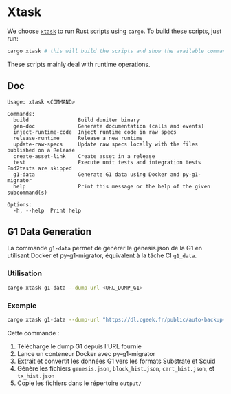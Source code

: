 # Xtask

We choose [`xtask`](https://github.com/matklad/cargo-xtask/) to run Rust scripts using `cargo`. To build these scripts, just run:

```bash
cargo xtask # this will build the scripts and show the available commands
```

These scripts mainly deal with runtime operations.

## Doc

```
Usage: xtask <COMMAND>

Commands:
  build                Build duniter binary
  gen-doc              Generate documentation (calls and events)
  inject-runtime-code  Inject runtime code in raw specs
  release-runtime      Release a new runtime
  update-raw-specs     Update raw specs locally with the files published on a Release
  create-asset-link    Create asset in a release
  test                 Execute unit tests and integration tests End2tests are skipped
  g1-data              Generate G1 data using Docker and py-g1-migrator
  help                 Print this message or the help of the given subcommand(s)

Options:
  -h, --help  Print help
```

## G1 Data Generation

La commande `g1-data` permet de générer le genesis.json de la G1 en utilisant Docker et py-g1-migrator, équivalent à la tâche CI `g1_data`.

### Utilisation

```bash
cargo xtask g1-data --dump-url <URL_DUMP_G1>
```

### Exemple

```bash
cargo xtask g1-data --dump-url "https://dl.cgeek.fr/public/auto-backup-g1-duniter-1.8.7_2025-10-06_18-00.tgz"
```

Cette commande :
1. Télécharge le dump G1 depuis l'URL fournie
2. Lance un conteneur Docker avec py-g1-migrator
3. Extrait et convertit les données G1 vers les formats Substrate et Squid
4. Génère les fichiers `genesis.json`, `block_hist.json`, `cert_hist.json`, et `tx_hist.json`
5. Copie les fichiers dans le répertoire `output/`
